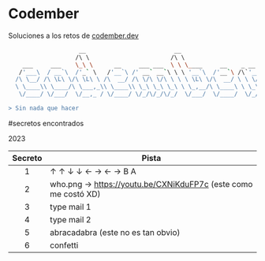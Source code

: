 # Codember

Soluciones a los retos de [codember.dev](codember.dev)

```bash
                    __                         __                       
                   /\ \                       /\ \                      
    ___     ___    \_\ \      __     ___ ___  \ \ \____     __    _ __  
   /'___\  / __`\  /'_` \   /'__`\ /' __` __`\ \ \ '__`\  /'__`\ /\`'__\
  /\ \__/ /\ \L\ \/\ \L\ \ /\  __/ /\ \/\ \/\ \ \ \ \L\ \/\  __/ \ \ \/ 
  \ \____\\ \____/\ \___,_\\ \____\\ \_\ \_\ \_\ \ \_,__/\ \____\ \ \_\ 
   \/____/ \/___/  \/__,_ / \/____/ \/_/\/_/\/_/  \/___/  \/____/  \/_/

> Sin nada que hacer

```

#secretos encontrados 

2023

| Secreto 	| Pista                                                           	|
|:-------:	|-----------------------------------------------------------------	|
| 1       	| ↑ ↑ ↓ ↓ ← → ← → B A                                             	|
| 2       	| who.png -> https://youtu.be/CXNiKduFP7c (este como me costó XD) 	|
| 3       	| type mail 1                                                     	|
| 4       	| type mail 2                                                     	|
| 5       	| abracadabra (este no es tan obvio)                              	|
| 6       	| confetti                                                        	|
